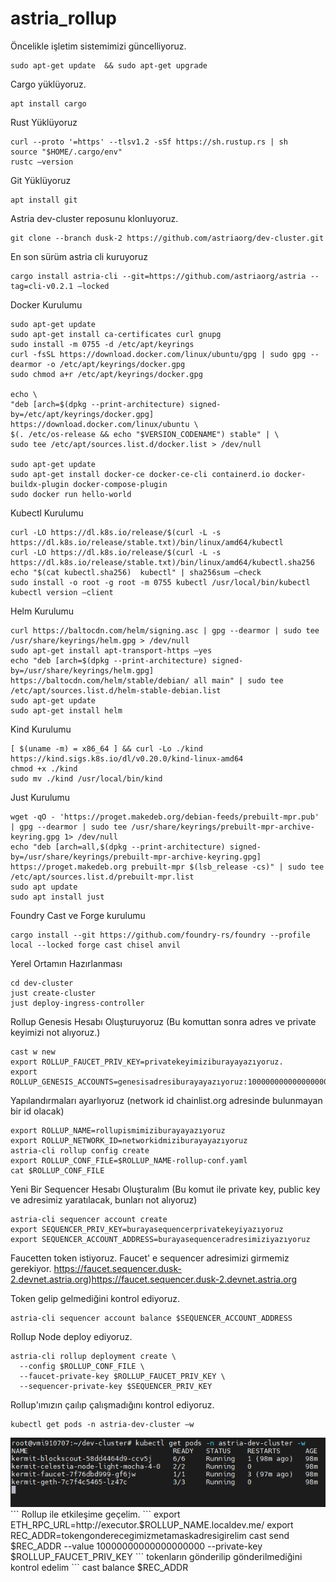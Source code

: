 # astria_rollup

Öncelikle işletim sistemimizi güncelliyoruz.
```
sudo apt-get update  && sudo apt-get upgrade
```
Cargo yüklüyoruz.
```
apt install cargo
```
Rust Yüklüyoruz
```
curl --proto '=https' --tlsv1.2 -sSf https://sh.rustup.rs | sh
source "$HOME/.cargo/env"
rustc –version
```
Git Yüklüyoruz
```
apt install git
```
Astria dev-cluster reposunu klonluyoruz.
```
git clone --branch dusk-2 https://github.com/astriaorg/dev-cluster.git
```
En son sürüm astria cli kuruyoruz
```
cargo install astria-cli --git=https://github.com/astriaorg/astria --tag=cli-v0.2.1 –locked
```
Docker Kurulumu
```
sudo apt-get update
sudo apt-get install ca-certificates curl gnupg
sudo install -m 0755 -d /etc/apt/keyrings
curl -fsSL https://download.docker.com/linux/ubuntu/gpg | sudo gpg --dearmor -o /etc/apt/keyrings/docker.gpg
sudo chmod a+r /etc/apt/keyrings/docker.gpg

echo \
"deb [arch=$(dpkg --print-architecture) signed-by=/etc/apt/keyrings/docker.gpg] https://download.docker.com/linux/ubuntu \
$(. /etc/os-release && echo "$VERSION_CODENAME") stable" | \
sudo tee /etc/apt/sources.list.d/docker.list > /dev/null

sudo apt-get update
sudo apt-get install docker-ce docker-ce-cli containerd.io docker-buildx-plugin docker-compose-plugin
sudo docker run hello-world
```
Kubectl Kurulumu
```
curl -LO https://dl.k8s.io/release/$(curl -L -s https://dl.k8s.io/release/stable.txt)/bin/linux/amd64/kubectl
curl -LO https://dl.k8s.io/release/$(curl -L -s https://dl.k8s.io/release/stable.txt)/bin/linux/amd64/kubectl.sha256
echo "$(cat kubectl.sha256)  kubectl" | sha256sum –check
sudo install -o root -g root -m 0755 kubectl /usr/local/bin/kubectl
kubectl version –client
```
Helm Kurulumu
```
curl https://baltocdn.com/helm/signing.asc | gpg --dearmor | sudo tee /usr/share/keyrings/helm.gpg > /dev/null
sudo apt-get install apt-transport-https –yes
echo "deb [arch=$(dpkg --print-architecture) signed-by=/usr/share/keyrings/helm.gpg]
https://baltocdn.com/helm/stable/debian/ all main" | sudo tee /etc/apt/sources.list.d/helm-stable-debian.list
sudo apt-get update
sudo apt-get install helm
```
Kind Kurulumu
```
[ $(uname -m) = x86_64 ] && curl -Lo ./kind https://kind.sigs.k8s.io/dl/v0.20.0/kind-linux-amd64
chmod +x ./kind
sudo mv ./kind /usr/local/bin/kind
```
Just Kurulumu
```
wget -qO - 'https://proget.makedeb.org/debian-feeds/prebuilt-mpr.pub' | gpg --dearmor | sudo tee /usr/share/keyrings/prebuilt-mpr-archive-keyring.gpg 1> /dev/null
echo "deb [arch=all,$(dpkg --print-architecture) signed-by=/usr/share/keyrings/prebuilt-mpr-archive-keyring.gpg] https://proget.makedeb.org prebuilt-mpr $(lsb_release -cs)" | sudo tee /etc/apt/sources.list.d/prebuilt-mpr.list
sudo apt update
sudo apt install just
```
Foundry Cast ve Forge kurulumu
```
cargo install --git https://github.com/foundry-rs/foundry --profile local --locked forge cast chisel anvil
```
Yerel Ortamın Hazırlanması
```
cd dev-cluster
just create-cluster
just deploy-ingress-controller
```
Rollup Genesis Hesabı Oluşturuyoruz
(Bu komuttan sonra adres ve private keyimizi not alıyoruz.)
```
cast w new
export ROLLUP_FAUCET_PRIV_KEY=privatekeyimiziburayayazıyoruz.
export ROLLUP_GENESIS_ACCOUNTS=genesisadresiburayayazıyoruz:100000000000000000000
```
Yapılandırmaları ayarlıyoruz
(network id chainlist.org adresinde bulunmayan bir id olacak)
```
export ROLLUP_NAME=rollupismimiziburayayazıyoruz
export ROLLUP_NETWORK_ID=networkidmiziburayayazıyoruz
astria-cli rollup config create
export ROLLUP_CONF_FILE=$ROLLUP_NAME-rollup-conf.yaml
cat $ROLLUP_CONF_FILE
```
Yeni Bir Sequencer Hesabı Oluşturalım
(Bu komut ile private key, public key ve adresimiz yaratılacak, bunları not alıyoruz)
```
astria-cli sequencer account create
export SEQUENCER_PRIV_KEY=burayasequencerprivatekeyiyazıyoruz
export SEQUENCER_ACCOUNT_ADDRESS=burayasequenceradresimiziyazıyoruz
```
Faucetten token istiyoruz. Faucet' e sequencer adresimizi girmemiz gerekiyor.
https://faucet.sequencer.dusk-2.devnet.astria.org)https://faucet.sequencer.dusk-2.devnet.astria.org

Token gelip gelmediğini kontrol ediyoruz.
```
astria-cli sequencer account balance $SEQUENCER_ACCOUNT_ADDRESS
```
Rollup Node deploy ediyoruz.
```
astria-cli rollup deployment create \
  --config $ROLLUP_CONF_FILE \
  --faucet-private-key $ROLLUP_FAUCET_PRIV_KEY \
  --sequencer-private-key $SEQUENCER_PRIV_KEY
```
Rollup'ımızın çaılıp çalışmadığını kontrol ediyoruz.
```
kubectl get pods -n astria-dev-cluster –w
```
<img src="https://github.com/hakandemirdev/astria_rollup/blob/main/kontrol.PNG" width="auto">
```
Rollup ile etkileşime geçelim.
```
export ETH_RPC_URL=http://executor.$ROLLUP_NAME.localdev.me/
export REC_ADDR=tokengonderecegimizmetamaskadresigirelim
cast send $REC_ADDR --value 10000000000000000000 --private-key $ROLLUP_FAUCET_PRIV_KEY
```
tokenların gönderilip gönderilmediğini kontrol edelim
```
cast balance $REC_ADDR
